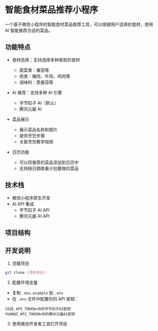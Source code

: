 # 智能食材菜品推荐小程序

一个基于微信小程序的智能食材菜品推荐工具，可以根据用户选择的食材，使用 AI 智能推荐合适的菜品。

## 功能特点

- 食材选择：支持选择多种类型的食材
  - 蔬菜类：番茄等
  - 肉类：猪肉、牛肉、鸡肉等
  - 调味料：葱姜蒜等

- AI 推荐：支持多种 AI 引擎
  - 字节扣子 AI（默认）
  - 腾讯元器 AI

- 菜品展示
  - 展示菜品名称和图片
  - 提供烹饪步骤
  - 关联烹饪教学视频

- 日历功能
  - 可以将推荐的菜品添加到日历中
  - 支持按日期查看计划要做的菜品

## 技术栈

- 微信小程序原生开发
- AI API 集成
  - 字节扣子 AI API
  - 腾讯元器 AI API

## 项目结构 

## 开发说明

1. 克隆项目
```bash
git clone [项目地址]
```

2. 配置环境变量
- 复制 `.env.example` 到 `.env`
- 在 `.env` 文件中配置你的 API 密钥：
```
COZE_API_TOKEN=你的字节扣子AI密钥
YUANQI_API_TOKEN=你的腾讯元器AI密钥
```

3. 使用微信开发者工具打开项目 